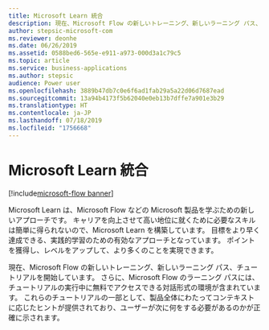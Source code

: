 ```yaml
---
title: Microsoft Learn 統合
description: 現在、Microsoft Flow の新しいトレーニング、新しいラーニング パス、チュートリアルを開始しています。
author: stepsic-microsoft-com
ms.reviewer: deonhe
ms.date: 06/26/2019
ms.assetid: 0588bed6-565e-e911-a973-000d3a1c79c5
ms.topic: article
ms.service: business-applications
ms.author: stepsic
audience: Power user
ms.openlocfilehash: 3889b47db7c0e6f6ad1fab29a5a22d06d7687ead
ms.sourcegitcommit: 13a94b4173f5b62040e0eb13b7dffe7a901e3b29
ms.translationtype: HT
ms.contentlocale: ja-JP
ms.lasthandoff: 07/18/2019
ms.locfileid: "1756668"
---
```

# <a name="microsoft-learn-integration"></a>Microsoft Learn 統合

[!include[microsoft-flow banner](../includes/microsoft-flow.md)]

Microsoft Learn は、Microsoft Flow などの Microsoft 製品を学ぶための新しいアプローチです。 キャリアを向上させて高い地位に就くために必要なスキルは簡単に得られないので、Microsoft Learn を構築しています。 目標をより早く達成できる、実践的学習のための有効なアプローチとなっています。 ポイントを獲得し、レベルをアップして、より多くのことを実現できます。

現在、Microsoft Flow の新しいトレーニング、新しいラーニング パス、チュートリアルを開始しています。 さらに、Microsoft Flow のラーニング パスには、チュートリアルの実行中に無料でアクセスできる対話形式の環境が含まれています。 これらのチュートリアルの一部として、製品全体にわたってコンテキストに応じたヒントが提供されており、ユーザーが次に何をする必要があるのかが正確に示されます。
